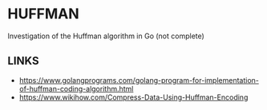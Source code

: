# HUFFMAN 

Investigation of the Huffman algorithm in Go (not complete)

## LINKS

* https://www.golangprograms.com/golang-program-for-implementation-of-huffman-coding-algorithm.html
* https://www.wikihow.com/Compress-Data-Using-Huffman-Encoding